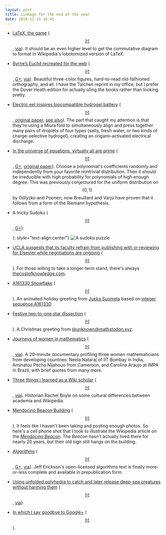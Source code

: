 ```yaml
---
layout: post
title: Linkage for the end of the year
date: 2018-12-31 16:41
---
```

* [LaTeX, the game](https://twitter.com/trannosaurusma/status/959423514485841925?s=21) (<span style="white-space:nowrap">[$$\mathbb{M}$$](https://mathstodon.xyz/@11011110/101252368314388741),</span>  [via](https://mathstodon.xyz/@ejk/101201955004129570)). It should be an even higher level to get the commutative diagram to format in Wikipedia's lobotomized version of LaTeX.

* [Byrne’s Euclid recreated for the web](http://aperiodical.com/2018/12/byrnes-euclid-recreated-for-the-web/) (<span style="white-space:nowrap">[$$\mathbb{M}$$](https://mathstodon.xyz/@11011110/101259384727886209),</span> [G+](https://web.archive.org/web/20190210012449/https://plus.google.com/100003628603413742554/posts/4Z1pWdmcWui), [via](https://www.metafilter.com/178260/Byrnes-Euclid)). Beautiful three-color figures, hard-to-read old-faſhioned orthography, and all. I have the Taſchen reprint in my office, but I prefer the Dover Heath edition for actually uſing the books rather than looking pretty.

* [Electric eel inspires biocompatible hydrogel battery](https://www.theengineer.co.uk/electric-eel-hydrogel-battery/) (<span style="white-space:nowrap">[$$\mathbb{M}$$](https://mathstodon.xyz/@11011110/101264841241151850),</span> [original paper](https://www.nature.com/articles/nature24670), [see also](https://news.umich.edu/electricity-eel-style-soft-power-cells-could-run-tomorrow-s-implantables/)). The part that caught my attention is that they're using a Miura fold to simultaneously align and press together many pairs of droplets of four types (salty, fresh water, or two kinds of charge-selective hydrogel), creating an origami-activated electrical discharge.

* [In the universe of equations, virtually all are prime](https://www.quantamagazine.org/in-the-universe-of-equations-virtually-all-are-prime-20181210/) (<span style="white-space:nowrap">[$$\mathbb{M}$$](https://mathstodon.xyz/@11011110/101270526352782325),</span> [G+](https://web.archive.org/web/20190210012347/https://plus.google.com/100003628603413742554/posts/d7hvGtho5FJ), [original paper](https://arxiv.org/abs/1810.13360)). Choose a polynomial's coefficients randomly and independently from your favorite nontrivial distribution. Then it should be irreducible with high probability for polynomials of high enough degree. This was previously conjectured for the uniform distribution on $$\{0,1\}$$ by Odlyzko and Poonen; now Breuillard and Varjú have proven that it follows from a form of the Riemann hypothesis.

* A tricky Sudoku (<span style="white-space:nowrap">[$$\mathbb{M}$$](https://mathstodon.xyz/@11011110/101277538292220348),</span> [G+](https://web.archive.org/web/20190210012237/https://plus.google.com/100003628603413742554/posts/NDeATkTyEKT)):

  {: style="text-align:center"}
  ![A sudoku puzzle]({{site.baseurl}}/assets/2018/sudoku.svg)

* [UCLA suggests that its faculty refrain from publishing with or reviewing for Elsevier while negotiations are ongoing](https://www.chronicle.com/article/In-Talks-With-Elsevier-UCLA/245311) (<span style="white-space:nowrap">[$$\mathbb{M}$$](https://mathstodon.xyz/@11011110/101281900329465390)</span>). For those willing to take a longer-term stand, there's always [thecostofknowledge.com](http://thecostofknowledge.com/).

* [A161330 Snowflake](https://suomela.github.io/snowflake/) (<span style="white-space:nowrap">[$$\mathbb{M}$$](https://mathstodon.xyz/@11011110/101293131395532694)</span>). An animated holiday greeting from [Jukka Suomela](https://twitter.com/JukkaSuomela) based on [integer sequence A161330](https://oeis.org/A161330).

* [Festive two-to-one star dissection](https://mathstodon.xyz/@unknown/101273978649098365) (<span style="white-space:nowrap">[$$\mathbb{M}$$](https://mathstodon.xyz/@11011110/101298812633911915)</span>). A Christmas greeting from [@unknown@mathstodon.xyz](https://mathstodon.xyz/@unknown/).

* [Journeys of women in mathematics](https://www.youtube.com/watch?v=uNJ7riiPHOY) (<span style="white-space:nowrap">[$$\mathbb{M}$$](https://mathstodon.xyz/@11011110/101311027456154189),</span> [via](https://blogs.scientificamerican.com/roots-of-unity/women-mathematicians-in-their-own-words/)). A 20-minute documentary profiling three women mathematicians from developing countries: Neela Nataraj of IIT Bombay in India, Aminatou Pecha Nijahouo from Cameroon, and Carolina Araujo at IMPA in Brazil, with brief quotes from many more.

* [Three things i learned as a Wiki scholar](https://wikiedu.org/blog/2018/12/20/three-things-i-learned-as-a-wiki-scholar/) (<span style="white-space:nowrap">[$$\mathbb{M}$$](https://mathstodon.xyz/@11011110/101314727270253883),</span> [via](https://en.wikipedia.org/wiki/Wikipedia_talk:WikiProject_Women_in_Red)). Historian Rachel Boyle on some cultural differences between academia and Wikipedia.

* [Mendocino Beacon Building](https://commons.wikimedia.org/wiki/File:Mendocino_Beacon_Building.jpg) (<span style="white-space:nowrap">[$$\mathbb{M}$$](https://mathstodon.xyz/@11011110/101320263516053157)</span>). It feels like I haven't been taking and posting enough photos. So here's a cell phone shot that I took to illustrate the Wikipedia article on the _[Mendocino Beacon](https://en.wikipedia.org/wiki/Mendocino_Beacon)_. The _Beacon_ hasn't actually lived there for nearly 20 years, but their old sign still hangs on the building.

* _[Algorithms](http://algorithms.wtf/)_ (<span style="white-space:nowrap">[$$\mathbb{M}$$](https://mathstodon.xyz/@11011110/101327166193790839),</span> [G+](https://web.archive.org/web/20190210012108/https://plus.google.com/+JeffErickson/posts/5e4jp7gHjwx), [via](https://3dpancakes.typepad.com/ernie/2018/12/steal-this-book-1.html)). Jeff Erickson's open-licensed algorithms text is finally more-or-less complete and available in prepublication form.

* [Using unfolded polyhedra to catch and later release deep-sea creatures without harming them](https://wyss.harvard.edu/studying-aliens-of-the-deep/) (<span style="white-space:nowrap">[$$\mathbb{M}$$](https://mathstodon.xyz/@11011110/101332999043783606),</span> [via](https://news.ycombinator.com/item?id=18769435)).

* [In which I say goodbye to Google+](https://web.archive.org/web/20190210011609/https://plus.google.com/100003628603413742554/posts/WSizeQTqrZH) (<span style="white-space:nowrap">[$$\mathbb{M}$$](https://mathstodon.xyz/@11011110/101338372532836995)).
